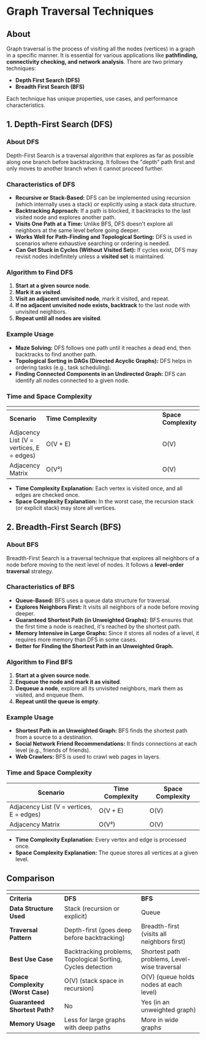 # Graph Traversal Techniques

## About

Graph traversal is the process of visiting all the nodes (vertices) in a graph in a specific manner. It is essential for various applications like **pathfinding, connectivity checking, and network analysis**. There are two primary techniques:

* **Depth First Search (DFS)**
* **Breadth First Search (BFS)**

Each technique has unique properties, use cases, and performance characteristics.

## **1. Depth-First Search (DFS)**

### **About DFS**

Depth-First Search is a traversal algorithm that explores as far as possible along one branch before backtracking. It follows the "depth" path first and only moves to another branch when it cannot proceed further.

### **Characteristics of DFS**

* **Recursive or Stack-Based:** DFS can be implemented using recursion (which internally uses a stack) or explicitly using a stack data structure.
* **Backtracking Approach:** If a path is blocked, it backtracks to the last visited node and explores another path.
* **Visits One Path at a Time:** Unlike BFS, DFS doesn't explore all neighbors at the same level before going deeper.
* **Works Well for Path-Finding and Topological Sorting:** DFS is used in scenarios where exhaustive searching or ordering is needed.
* **Can Get Stuck in Cycles (Without Visited Set):** If cycles exist, DFS may revisit nodes indefinitely unless a **visited set** is maintained.

### **Algorithm to Find DFS**

1. **Start at a given source node**.
2. **Mark it as visited**.
3. **Visit an adjacent unvisited node**, mark it visited, and repeat.
4. **If no adjacent unvisited node exists, backtrack** to the last node with unvisited neighbors.
5. **Repeat until all nodes are visited**.

### **Example Usage**

* **Maze Solving:** DFS follows one path until it reaches a dead end, then backtracks to find another path.
* **Topological Sorting in DAGs (Directed Acyclic Graphs):** DFS helps in ordering tasks (e.g., task scheduling).
* **Finding Connected Components in an Undirected Graph:** DFS can identify all nodes connected to a given node.

### **Time and Space Complexity**

<table data-header-hidden><thead><tr><th></th><th width="288"></th><th></th></tr></thead><tbody><tr><td><strong>Scenario</strong></td><td><strong>Time Complexity</strong></td><td><strong>Space Complexity</strong></td></tr><tr><td>Adjacency List (V = vertices, E = edges)</td><td>O(V + E)</td><td>O(V)</td></tr><tr><td>Adjacency Matrix</td><td>O(V²)</td><td>O(V)</td></tr></tbody></table>

* **Time Complexity Explanation:** Each vertex is visited once, and all edges are checked once.
* **Space Complexity Explanation:** In the worst case, the recursion stack (or explicit stack) may store all vertices.

## **2. Breadth-First Search (BFS)**

### **About BFS**

Breadth-First Search is a traversal technique that explores all neighbors of a node before moving to the next level of nodes. It follows a **level-order traversal** strategy.

### **Characteristics of BFS**

* **Queue-Based:** BFS uses a queue data structure for traversal.
* **Explores Neighbors First:** It visits all neighbors of a node before moving deeper.
* **Guaranteed Shortest Path (in Unweighted Graphs):** BFS ensures that the first time a node is reached, it's reached by the shortest path.
* **Memory Intensive in Large Graphs:** Since it stores all nodes of a level, it requires more memory than DFS in some cases.
* **Better for Finding the Shortest Path in an Unweighted Graph.**

### **Algorithm to Find BFS**

1. **Start at a given source node**.
2. **Enqueue the node and mark it as visited**.
3. **Dequeue a node**, explore all its unvisited neighbors, mark them as visited, and enqueue them.
4. **Repeat until the queue is empty**.

### **Example Usage**

* **Shortest Path in an Unweighted Graph:** BFS finds the shortest path from a source to a destination.
* **Social Network Friend Recommendations:** It finds connections at each level (e.g., friends of friends).
* **Web Crawlers:** BFS is used to crawl web pages in layers.

### **Time and Space Complexity**

| **Scenario**                             | **Time Complexity** | **Space Complexity** |
| ---------------------------------------- | ------------------- | -------------------- |
| Adjacency List (V = vertices, E = edges) | O(V + E)            | O(V)                 |
| Adjacency Matrix                         | O(V²)               | O(V)                 |

* **Time Complexity Explanation:** Every vertex and edge is processed once.
* **Space Complexity Explanation:** The queue stores all vertices at a given level.

## **Comparison**

<table data-header-hidden data-full-width="true"><thead><tr><th></th><th></th><th></th></tr></thead><tbody><tr><td><strong>Criteria</strong></td><td><strong>DFS</strong></td><td><strong>BFS</strong></td></tr><tr><td><strong>Data Structure Used</strong></td><td>Stack (recursion or explicit)</td><td>Queue</td></tr><tr><td><strong>Traversal Pattern</strong></td><td>Depth-first (goes deep before backtracking)</td><td>Breadth-first (visits all neighbors first)</td></tr><tr><td><strong>Best Use Case</strong></td><td>Backtracking problems, Topological Sorting, Cycles detection</td><td>Shortest path problems, Level-wise traversal</td></tr><tr><td><strong>Space Complexity (Worst Case)</strong></td><td>O(V) (stack space in recursion)</td><td>O(V) (queue holds nodes at each level)</td></tr><tr><td><strong>Guaranteed Shortest Path?</strong></td><td>No</td><td>Yes (in an unweighted graph)</td></tr><tr><td><strong>Memory Usage</strong></td><td>Less for large graphs with deep paths</td><td>More in wide graphs</td></tr></tbody></table>



